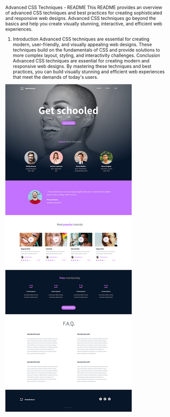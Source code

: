 Advanced CSS Techniques - README
This README provides an overview of advanced CSS techniques and best practices for creating sophisticated and responsive web designs. Advanced CSS techniques go beyond the basics and help you create visually stunning, interactive, and efficient web experiences.
1. Introduction
Advanced CSS techniques are essential for creating modern, user-friendly, and visually appealing web designs. These techniques build on the fundamentals of CSS and provide solutions to more complex layout, styling, and interactivity challenges.
Conclusion
Advanced CSS techniques are essential for creating modern and responsive web designs. By mastering these techniques and best practices, you can build visually stunning and efficient web experiences that meet the demands of today's users.


![Alt text](image-1.png)    
